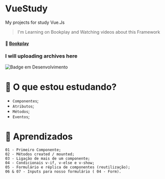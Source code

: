 # VueStudy
My projects for study Vue.Js

> I'm Learning on Bookplay and Watching videos about this Framework <br>
#### :book: [Bookplay](http://bookplay.com.br)

### I will uploading archives here
![Badge em Desenvolvimento](http://img.shields.io/static/v1?label=STATUS&message=EM%20DESENVOLVIMENTO&color=GREEN&style=for-the-badge)

# :page_with_curl: O que estou estudando?

- `Componentes`;
- `Atributos`;
- `Métodos`;
- `Eventos`;
 
# :pushpin: Aprendizados
```
01 - Primeiro Componente;
02 - Métodos created / mounted;
03 - Ligação de mais de um componente;
04 - Condicionais v-if, v-else e v-show;
05 - Formulário e réplica de componentes (reutilização);
06 & 07 - Inputs para nosso formulário ( 04 - Form).
```
